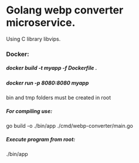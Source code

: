 # Golang webp converter microservice.
Using C library libvips.

### Docker:
##### docker build -t myapp -f Dockerfile .
##### docker run -p 8080:8080 myapp

bin and tmp folders must be created in root
##### For compiling use:
go build -o ./bin/app ./cmd/webp-converter/main.go
##### Execute program from root:
./bin/app
